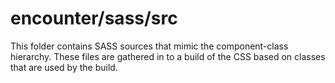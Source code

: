 # encounter/sass/src

This folder contains SASS sources that mimic the component-class hierarchy. These files
are gathered in to a build of the CSS based on classes that are used by the build.

